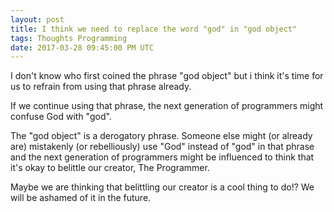 ```yaml
---
layout: post
title: I think we need to replace the word "god" in "god object"
tags: Thoughts Programming
date: 2017-03-28 09:45:00 PM UTC
---
```


<!-- March 29, 2017 5:45:00 AM Philippine Time -->

I don't know who first coined the phrase "god object" but i think it's time for us to refrain from using that phrase already.

If we continue using that phrase, the next generation of programmers might confuse God with "god".

The "god object" is a derogatory phrase. Someone else might (or already are) mistakenly (or rebelliously) use "God" instead of "god" in that phrase and the next generation of programmers might be influenced to think that it's okay to belittle our creator, The Programmer.

Maybe we are thinking that belittling our creator is a cool thing to do!? We will be ashamed of it in the future.
